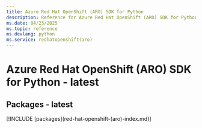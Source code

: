 ```yaml
---
title: Azure Red Hat OpenShift (ARO) SDK for Python
description: Reference for Azure Red Hat OpenShift (ARO) SDK for Python
ms.date: 04/23/2025
ms.topic: reference
ms.devlang: python
ms.service: redhatopenshift(aro)
---
```

# Azure Red Hat OpenShift (ARO) SDK for Python - latest
## Packages - latest
[!INCLUDE [packages](red-hat-openshift-(aro\)-index.md)]